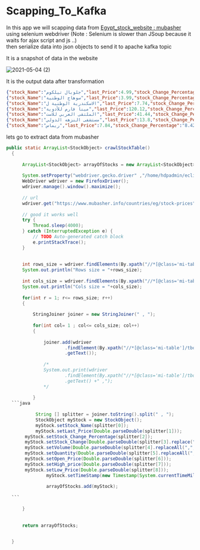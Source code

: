 # Scapping_To_Kafka

In this app we will scapping data from [Egypt_stock_website : mubasher](https://www.mubasher.info/countries/eg/stock-prices) 
using selenium webdriver (Note : Selenium is slower than JSoup because it waits for ajax script and js ..) <br />
then serialize data into json objects to send it to apache kafka topic

It is a snapshot of data in the website <br />

 ![2021-05-04 (2)](https://user-images.githubusercontent.com/58120325/116986630-4b35f580-acce-11eb-941c-eeac219d2d6c.png) <br /> 


It is the output data after transformation
 ```json
 {"stock_Name":"جلوبال تيلكوم","last_Price":4.99,"stock_Change_Percentage":"20.15%","stock_Change":0.8,"volume":49608.96,"quantity":10409.0,"open_Price":3.97,"high_price":5.0,"low_Price":2.5,"timeStamp":"2021-05-04 09:59:04.666"}
{"stock_Name":"سوهاج الوطنية","last_Price":3.99,"stock_Change_Percentage":"15.20%","stock_Change":0.5,"volume":80462.0,"quantity":21210.0,"open_Price":3.29,"high_price":4.0,"low_Price":3.72,"timeStamp":"2021-05-04 09:59:05.048"}
{"stock_Name":"الاسكندرية الوطنية ل","last_Price":7.74,"stock_Change_Percentage":"10.82%","stock_Change":0.69,"volume":11488.71,"quantity":1650.0,"open_Price":7.07,"high_price":7.74,"low_Price":6.58,"timeStamp":"2021-05-04 09:59:06.013"}
{"stock_Name":"مينا فارم للأدوية","last_Price":120.12,"stock_Change_Percentage":"9.96%","stock_Change":10.88,"volume":3124721.5,"quantity":26023.0,"open_Price":109.2,"high_price":120.12,"low_Price":119.5,"timeStamp":"2021-05-04 09:59:06.799"}
{"stock_Name":"الملتقى العربي للاست","last_Price":41.44,"stock_Change_Percentage":"8.81%","stock_Change":3.32,"volume":8534771.0,"quantity":208175.0,"open_Price":37.68,"high_price":41.44,"low_Price":39.5,"timeStamp":"2021-05-04 09:59:07.481"}
{"stock_Name":"مستشفى النزهه الدولي","last_Price":13.8,"stock_Change_Percentage":"8.64%","stock_Change":1.11,"volume":3317739.5,"quantity":237689.0,"open_Price":12.85,"high_price":14.13,"low_Price":13.5,"timeStamp":"2021-05-04 09:59:08.27"}
{"stock_Name":"ريماس","last_Price":7.84,"stock_Change_Percentage":"8.42%","stock_Change":0.6,"volume":1.1057083E7,"quantity":1431297.0,"open_Price":7.13,"high_price":7.84,"low_Price":7.48,"timeStamp":"2021-05-04 09:59:08.911"}

 ```
 
 lets go to extract data from mubasher
  ```java
  public static ArrayList<StockObject> crawlStockTable() 
	{
		
		ArrayList<StockObject> arrayOfStocks = new ArrayList<StockObject>();
		
		System.setProperty("webdriver.gecko.driver" ,"/home/hdpadmin/eclipse-workspace/geckodriver");
		WebDriver wdriver = new FirefoxDriver(); 		
		wdriver.manage().window().maximize();
				
		// url 
		wdriver.get("https://www.mubasher.info/countries/eg/stock-prices");
	
		// good it works well 
		try {
			Thread.sleep(4000);
		} catch (InterruptedException e) {
			// TODO Auto-generated catch block
			e.printStackTrace();
		}
		
		
		int rows_size = wdriver.findElements(By.xpath("//*[@class='mi-table']/tbody/tr")).size();
		System.out.println("Rows size = "+rows_size);
		
		int cols_size = wdriver.findElements(By.xpath("//*[@class='mi-table']/thead/tr/th")).size();
		System.out.println("Cols size = "+cols_size);
		
		for(int r = 1; r<= rows_size; r++) 
		{
		
			StringJoiner joiner = new StringJoiner(" , ");
			
			for(int col= 1 ; col<= cols_size; col++) 
			{
										
				joiner.add(wdriver
						.findElement(By.xpath("//*[@class='mi-table']/tbody/tr["+r+"]/td["+col+"]"))
						.getText());
				
				/*
				System.out.print(wdriver
						.findElement(By.xpath("//*[@class='mi-table']/tbody/tr["+r+"]/td["+col+"]"))
						.getText() +" ,");
				*/
				
			}
	```java		
			
	         String [] splitter = joiner.toString().split(" , ");
	         StockObject myStock = new StockObject();
	         myStock.setStock_Name(splitter[0]);
	         myStock.setLast_Price(Double.parseDouble(splitter[1]));
		 myStock.setStock_Change_Percentage(splitter[2]);
		 myStock.setStock_Change(Double.parseDouble(splitter[3].replace("`", "")));
		 myStock.setVolume(Double.parseDouble(splitter[4].replaceAll(",", "")));
		 myStock.setQuantity(Double.parseDouble(splitter[5].replaceAll(",", "")));
		 myStock.setOpen_Price(Double.parseDouble(splitter[6]));
		 myStock.setHigh_price(Double.parseDouble(splitter[7]));
		 myStock.setLow_Price(Double.parseDouble(splitter[8]));
                 myStock.setTimeStamp(new Timestamp(System.currentTimeMillis()).toString());
		 
                 arrayOfStocks.add(myStock);
		
	```	
			
		}
		
		
		return arrayOfStocks;

		
	}
  
  ```

